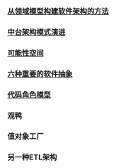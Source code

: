 ### [从领域模型构建软件架构的方法](架构思考/从领域模型构建软件架构的方法.md)
### [中台架构模式演进](架构思考/中台架构演进.MD) 
### [可能性空间](架构思考/可能性空间.MD) 
### [六种重要的软件抽象](架构思考/六种重要的软件抽象.md) 
### [代码角色模型](架构思考/领域驱动：代码角色模型.md) 

### 观鸭
### 值对象工厂
### 另一种ETL架构
